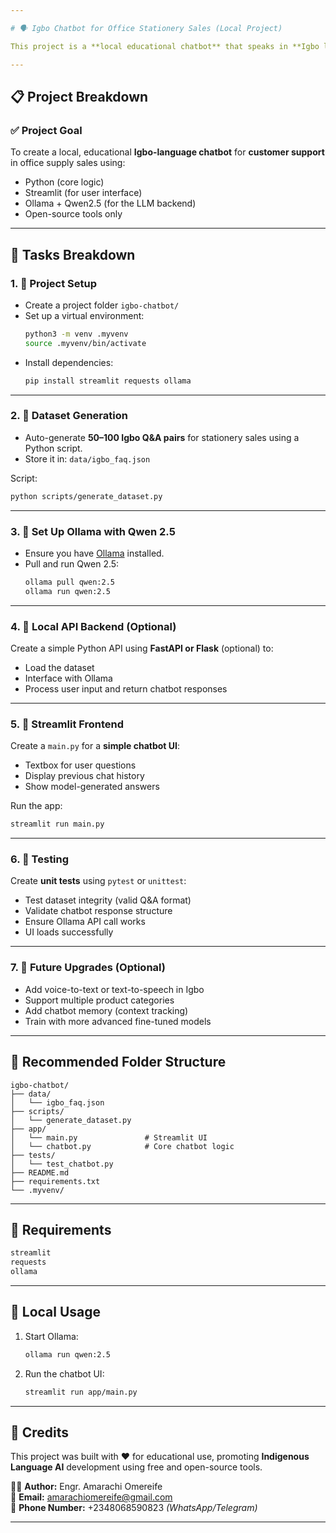 ```yaml
---

# 🗣️ Igbo Chatbot for Office Stationery Sales (Local Project)

This project is a **local educational chatbot** that speaks in **Igbo language** to help customers inquire about **office stationery** products like pens, paper, notebooks, etc. It uses `Ollama` and `Qwen 2.5` as the language model backend and features a simple **Python + Streamlit** frontend.

---
```


## 📋 Project Breakdown

### ✅ Project Goal

To create a local, educational **Igbo-language chatbot** for **customer support** in office supply sales using:

- Python (core logic)
- Streamlit (for user interface)
- Ollama + Qwen2.5 (for the LLM backend)
- Open-source tools only

---

## 🧱 Tasks Breakdown

### 1. 📁 Project Setup

- Create a project folder `igbo-chatbot/`
- Set up a virtual environment:  
  ```bash
  python3 -m venv .myvenv
  source .myvenv/bin/activate
  ```
- Install dependencies:  
  ```bash
  pip install streamlit requests ollama
  ```

---

### 2. 🧠 Dataset Generation

- Auto-generate **50–100 Igbo Q&A pairs** for stationery sales using a Python script.
- Store it in: `data/igbo_faq.json`

Script:
```bash
python scripts/generate_dataset.py
```

---

### 3. 🔌 Set Up Ollama with Qwen 2.5

- Ensure you have [Ollama](https://ollama.com/) installed.
- Pull and run Qwen 2.5:
  ```bash
  ollama pull qwen:2.5
  ollama run qwen:2.5
  ```

---

### 4. 🧠 Local API Backend (Optional)

Create a simple Python API using **FastAPI or Flask** (optional) to:

- Load the dataset
- Interface with Ollama
- Process user input and return chatbot responses

---

### 5. 🎨 Streamlit Frontend

Create a `main.py` for a **simple chatbot UI**:

- Textbox for user questions
- Display previous chat history
- Show model-generated answers

Run the app:
```bash
streamlit run main.py
```

---

### 6. 🧪 Testing

Create **unit tests** using `pytest` or `unittest`:

- Test dataset integrity (valid Q&A format)
- Validate chatbot response structure
- Ensure Ollama API call works
- UI loads successfully

---

### 7. 🧠 Future Upgrades (Optional)

- Add voice-to-text or text-to-speech in Igbo
- Support multiple product categories
- Add chatbot memory (context tracking)
- Train with more advanced fine-tuned models

---

## 📁 Recommended Folder Structure

```
igbo-chatbot/
├── data/
│   └── igbo_faq.json
├── scripts/
│   └── generate_dataset.py
├── app/
│   └── main.py               # Streamlit UI
│   └── chatbot.py            # Core chatbot logic
├── tests/
│   └── test_chatbot.py
├── README.md
├── requirements.txt
└── .myvenv/
```

---

## 🔧 Requirements

```txt
streamlit
requests
ollama
```

---

## 💬 Local Usage

1. Start Ollama:
   ```bash
   ollama run qwen:2.5
   ```

2. Run the chatbot UI:
   ```bash
   streamlit run app/main.py
   ```

---

## 🙌 Credits

This project was built with ❤️ for educational use, promoting **Indigenous Language AI** development using free and open-source tools.


👩‍💻 **Author:** Engr. Amarachi Omereife  
📧 **Email:** [amarachiomereife@gmail.com](mailto:amarachiomereife@gmail.com)  
📱 **Phone Number:** +2348068590823 *(WhatsApp/Telegram)*

---
